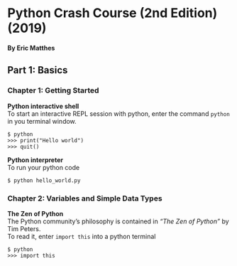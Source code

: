 # Python Crash Course (2nd Edition) (2019)
__By Eric Matthes__  

## Part 1: Basics
### Chapter 1: Getting Started  
__Python interactive shell__  
To start an interactive REPL session with python, enter the command `python` in you terminal window.
```
$ python
>>> print("Hello world")
>>> quit()
```

__Python interpreter__  
To run your python code
```
$ python hello_world.py
```

### Chapter 2: Variables and Simple Data Types
__The Zen of Python__  
The Python community’s philosophy is contained in _“The Zen of Python”_ by Tim Peters.  
To read it, enter `import this` into a python terminal 
```
$ python
>>> import this
```
